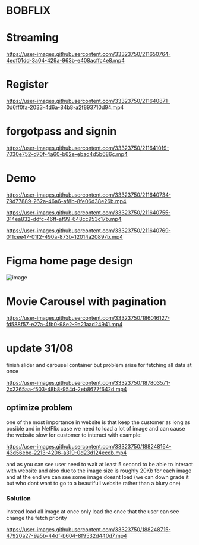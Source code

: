 # BOBFLIX


# Streaming



https://user-images.githubusercontent.com/33323750/211650764-4edf01dd-3a04-429a-963b-e408acffc4e8.mp4





# Register

https://user-images.githubusercontent.com/33323750/211640871-0d6ff0fa-2033-4d6a-84b8-a2f893710d94.mp4





# forgotpass and signin
https://user-images.githubusercontent.com/33323750/211641019-7030e752-d70f-4a60-b62e-ebad4d5b686c.mp4


# Demo







https://user-images.githubusercontent.com/33323750/211640734-79d77889-262a-46a6-af8b-8fe06d38e26b.mp4




https://user-images.githubusercontent.com/33323750/211640755-314ea832-ddfc-46ff-af99-648cc953c17b.mp4

https://user-images.githubusercontent.com/33323750/211640769-011cee47-01f2-490a-873b-12014a20897b.mp4



# Figma home page design
![image](https://user-images.githubusercontent.com/33323750/185719347-e9ab8960-053d-493e-a337-bae23169634d.png)

# Movie Carousel with pagination
https://user-images.githubusercontent.com/33323750/186016127-fd588f57-e27a-4fb0-98e2-9a21aad24941.mp4


# update 31/08 
finish slider and carousel container
but problem arise for fetching all data at once



https://user-images.githubusercontent.com/33323750/187803571-2c2265aa-f503-48b8-954d-2eb8677f642d.mp4

## optimize problem
one of the most importance in website is that keep the customer as long as posible and in NetFlix case we need to load a lot of image and can cause the website slow for customer to interact with example: 


https://user-images.githubusercontent.com/33323750/188248164-43d56ebe-2213-4206-a319-0d23d124ecdb.mp4

and as you can see user need to wait at least 5 second to be able to interact with website and also due to the image size is roughly 20Kb for each image and at the end we can see some image doesnt load  (we can down grade it but who dont want to go to a beautifull website rather than a blury one)
### Solution 
instead load all image at once only load the once that the user can see
change the fetch priority


https://user-images.githubusercontent.com/33323750/188248715-47920a27-9a5b-44df-b604-8f9532d440d7.mp4

